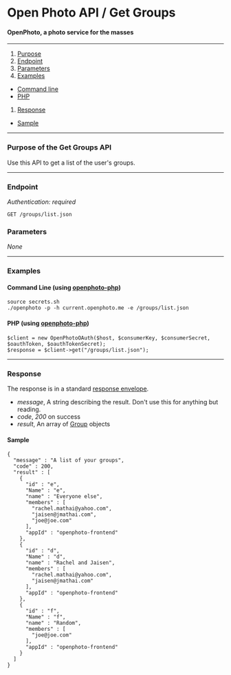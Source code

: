 Open Photo API / Get Groups
=======================
#### OpenPhoto, a photo service for the masses

----------------------------------------

1. [Purpose][purpose]
1. [Endpoint][endpoint]
1. [Parameters][parameters]
1. [Examples][examples]
  * [Command line][example-cli]
  * [PHP][example-php]
1. [Response][response]
  * [Sample][sample]

----------------------------------------

<a name="purpose"></a>
### Purpose of the Get Groups API

Use this API to get a list of the user's groups.

----------------------------------------

<a name="endpoint"></a>
### Endpoint

_Authentication: required_

    GET /groups/list.json

<a name="parameters"></a>
### Parameters

_None_

----------------------------------------

<a name="examples"></a>
### Examples

<a name="example-cli"></a>
#### Command Line (using [openphoto-php][openphoto-php])

    source secrets.sh
    ./openphoto -p -h current.openphoto.me -e /groups/list.json

<a name="example-php"></a>
#### PHP (using [openphoto-php][openphoto-php])

    $client = new OpenPhotoOAuth($host, $consumerKey, $consumerSecret, $oauthToken, $oauthTokenSecret);
    $response = $client->get("/groups/list.json");

----------------------------------------

<a name="response"></a>
### Response

The response is in a standard [response envelope](http://theopenphotoproject.org/documentation/api/Envelope).

* _message_, A string describing the result. Don't use this for anything but reading.
* _code_, _200_ on success
* _result_, An array of [Group][Group] objects

<a name="sample"></a>
#### Sample

    {
      "message" : "A list of your groups",
      "code" : 200,
      "result" : [
        {
          "id" : "e",
          "Name" : "e",
          "name" : "Everyone else",
          "members" : [
            "rachel.mathai@yahoo.com",
            "jaisen@jmathai.com",
            "joe@joe.com"
          ],
          "appId" : "openphoto-frontend"
        },
        {
          "id" : "d",
          "Name" : "d",
          "name" : "Rachel and Jaisen",
          "members" : [
            "rachel.mathai@yahoo.com",
            "jaisen@jmathai.com"
          ],
          "appId" : "openphoto-frontend"
        },
        {
          "id" : "f",
          "Name" : "f",
          "name" : "Random",
          "members" : [
            "joe@joe.com"
          ],
          "appId" : "openphoto-frontend"
        }
      ]
    }


[Group]: ../schemas/Group.markdown
[purpose]: #purpose
[endpoint]: #endpoint
[parameters]: #parameters
[examples]: #examples
[example-cli]: #example-cli
[example-php]: #example-php
[response]: #response
[sample]: #sample
[openphoto-php]: https://github.com/openphoto/openphoto-php
